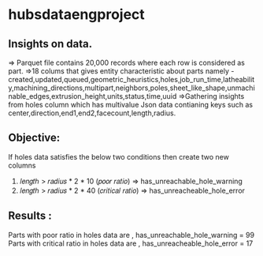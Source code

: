 # hubsdataengproject

Insights on data.
-----------------
=> Parquet file contains 20,000 records where each row is considered as part.
=>18 colums that gives entity characteristic about parts namely -created,updated,queued,geometric_heuristics,holes,job_run_time,latheability,machining_directions,multipart,neighbors,poles,sheet_like_shape,unmachinable_edges,extrusion_height,units,status,time,uuid
=>Gathering insights from holes column which has multivalue Json data contianing keys such as center,direction,end1,end2,facecount,length,radius.


Objective:
-----------
If holes data satisfies the below two conditions then create two new columns

1. 𝑙𝑒𝑛𝑔𝑡ℎ > 𝑟𝑎𝑑𝑖𝑢𝑠 * 2 * 10 (𝑝𝑜𝑜𝑟 𝑟𝑎𝑡𝑖𝑜)    => has_unreachable_hole_warning
2. 𝑙𝑒𝑛𝑔𝑡ℎ > 𝑟𝑎𝑑𝑖𝑢𝑠 * 2 * 40 (𝑐𝑟𝑖𝑡𝑖𝑐𝑎𝑙 𝑟𝑎𝑡𝑖𝑜)  => has_unreacheable_hole_error

Results :
-----------
Parts with poor ratio in holes data are ,     has_unreachable_hole_warning = 99
Parts with critical ratio in holes data are , has_unreacheable_hole_error  = 17







